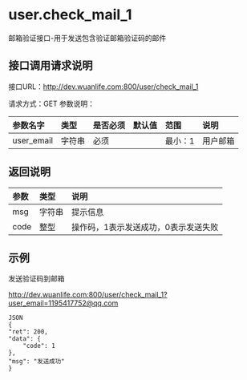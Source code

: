 # user.check_mail_1
邮箱验证接口-用于发送包含验证邮箱验证码的邮件

## 接口调用请求说明

接口URL：http://dev.wuanlife.com:800/user/check_mail_1

请求方式：GET
参数说明：

|参数名字  |  类型  |是否必须|    默认值    |范围  |      说明|
|:--|:--|:--|:--|:--|:--|
|user_email    |   字符串| 必须     |        |   最小：1 |   用户邮箱|


## 返回说明
|参数|类型|说明|
|:--|:--|:--|
|msg       |      字符串 |提示信息|
|code       |     整型|   操作码，1表示发送成功，0表示发送失败|

## 示例

发送验证码到邮箱

http://dev.wuanlife.com:800/user/check_mail_1?user_email=1195417752@qq.com

    JSON
    {
    "ret": 200,
    "data": {
        "code": 1
    },
    "msg": "发送成功"
    }
